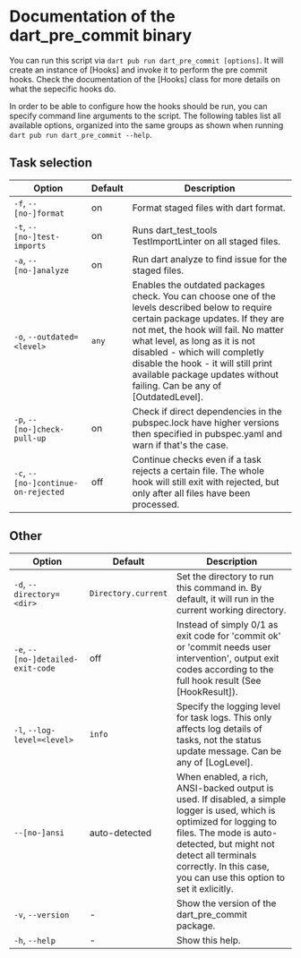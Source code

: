 # Documentation of the dart_pre_commit binary
You can run this script via `dart pub run dart_pre_commit [options]`. It
will create an instance of [Hooks] and invoke it to perform the pre commit
hooks. Check the documentation of the [Hooks] class for more details on what
the sepecific hooks do.

In order to be able to configure how the hooks should be run, you can
specify command line arguments to the script. The following tables list all
available options, organized into the same groups as shown when running
`dart pub run dart_pre_commit --help`.

## Task selection
 Option                             | Default    | Description
------------------------------------|------------|-------------
`-f`, `--[no-]format`               | on         | Format staged files with dart format.
`-t`, `--[no-]test-imports`         | on         | Runs dart_test_tools TestImportLinter on all staged files.
`-a`, `--[no-]analyze`              | on         | Run dart analyze to find issue for the staged files.
`-o`, `--outdated=<level>`          | `any`      | Enables the outdated packages check. You can choose one of the levels described below to require certain package updates. If they are not met, the hook will fail. No matter what level, as long as it is not disabled - which will completly disable the hook - it will still print available package updates without failing. Can be any of [OutdatedLevel].
`-p`, `--[no-]check-pull-up`        | on         | Check if direct dependencies in the pubspec.lock have higher versions then specified in pubspec.yaml and warn if that's the case.
`-c`, `--[no-]continue-on-rejected` | off        | Continue checks even if a task rejects a certain file. The whole hook will still exit with rejected, but only after all files have been processed.

## Other
 Option                           | Default             | Description
----------------------------------|---------------------|-------------
`-d`, `--directory=<dir>`         | `Directory.current` | Set the directory to run this command in. By default, it will run in the current working directory.
`-e`, `--[no-]detailed-exit-code` | off                 | Instead of simply 0/1 as exit code for 'commit ok' or 'commit needs user intervention', output exit codes according to the full hook result (See [HookResult]).
`-l`, `--log-level=<level>`       | `info`              | Specify the logging level for task logs. This only affects log details of tasks, not the status update message. Can be any of [LogLevel].
`--[no-]ansi`                     | auto-detected       | When enabled, a rich, ANSI-backed output is used. If disabled, a simple logger is used, which is optimized for logging to files. The mode is auto-detected, but might not detect all terminals correctly. In this case, you can use this option to set it exlicitly.
`-v`, `--version`                 | -                   | Show the version of the dart_pre_commit package.
`-h`, `--help`                    | -                   | Show this help.